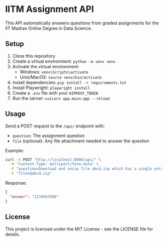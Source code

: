 # IITM Assignment API

This API automatically answers questions from graded assignments for the IIT Madras Online Degree in Data Science.

## Setup

1. Clone this repository
2. Create a virtual environment: `python -m venv venv`
3. Activate the virtual environment:
   - Windows: `venv\Scripts\activate`
   - Unix/MacOS: `source venv/bin/activate`
4. Install dependencies: `pip install -r requirements.txt`
5. Install Playwright: `playwright install`
6. Create a `.env` file with your `AIPROXY_TOKEN`
7. Run the server: `uvicorn app.main:app --reload`

## Usage

Send a POST request to the `/api/` endpoint with:
- `question`: The assignment question
- `file` (optional): Any file attachment needed to answer the question

Example:
```bash
curl -X POST "http://localhost:8000/api/" \
  -H "Content-Type: multipart/form-data" \
  -F "question=Download and unzip file abcd.zip which has a single extract.csv file inside. What is the value in the 'answer' column of the CSV file?" \
  -F "file=@abcd.zip"
```

Response:
```json
{
  "answer": "1234567890"
}
```

## License

This project is licensed under the MIT License - see the LICENSE file for details.
